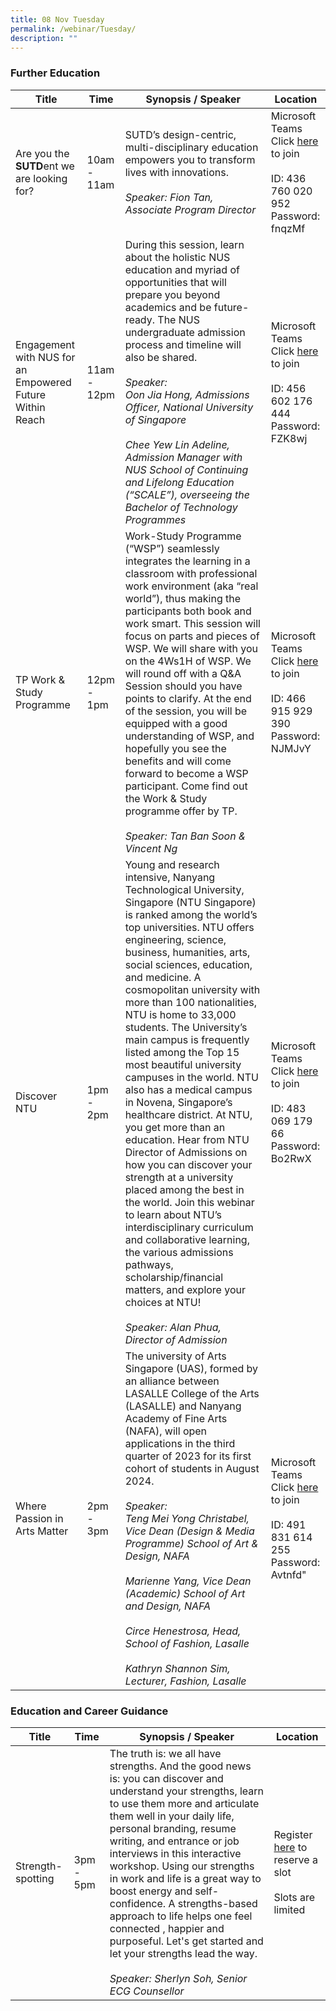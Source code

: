 ```yaml
---
title: 08 Nov Tuesday
permalink: /webinar/Tuesday/
description: ""
---
```

### Further Education

| **Title** | **Time** | **Synopsis / Speaker** | **Location**  |
| - | - | - | - |
| Are you the **SUTD**ent we are looking for?  | 10am - 11am |SUTD’s design-centric, multi-disciplinary education empowers you to transform lives with innovations. <br/><br/> *Speaker: Fion Tan, Associate Program Director* |  Microsoft Teams <br/> Click [here](https://teams.microsoft.com/l/meetup-join/19%3ameeting_NWIzYzQ0ODgtMTNjNS00ZmYxLThhYjEtZGQ4N2ZmZDZkZGRk%40thread.v2/0?context=%7b%22Tid%22%3a%2225a99bf0-8e72-472a-ae50-adfbdf0df6f1%22%2c%22Oid%22%3a%22c083ea69-58c5-4cf2-9ce1-de712a1a8226%22%7d) to join <br/> <br/> ID: 436 760 020 952 <br/> Password: fnqzMf |
| Engagement with NUS for an Empowered Future Within Reach  | 11am - 12pm | During this session, learn about the holistic NUS education and myriad of opportunities that will prepare you beyond academics and be future-ready. The NUS undergraduate admission process and timeline will also be shared. <br/><br/> *Speaker: <br/> Oon Jia Hong, Admissions Officer, National University of Singapore*<br/><br/>*Chee Yew Lin Adeline, Admission Manager with NUS School of Continuing and Lifelong Education (“SCALE”), overseeing the Bachelor of Technology Programmes* | Microsoft Teams <br/> Click [here](https://teams.microsoft.com/l/meetup-join/19%3ameeting_NTQwOTNiMzEtZTMzNC00MzViLWE5ZmUtMWNlMjdlYmNkYjEz%40thread.v2/0?context=%7b%22Tid%22%3a%2225a99bf0-8e72-472a-ae50-adfbdf0df6f1%22%2c%22Oid%22%3a%22c083ea69-58c5-4cf2-9ce1-de712a1a8226%22%7d) to join <br/> <br/> ID: 456 602 176 444 <br/> Password: FZK8wj |
| TP Work & Study Programme  | 12pm - 1pm | Work-Study Programme (“WSP”) seamlessly integrates the learning in a classroom with professional work environment (aka “real world”), thus making the participants both book and work smart. This session will focus on parts and pieces of WSP. We will share with you on the 4Ws1H of WSP. We will round off with a Q&A Session should you have points to clarify. At the end of the session, you will be equipped with a good understanding of WSP, and hopefully you see the benefits and will come forward to become a WSP participant. Come find out the Work & Study programme offer by TP. <br/><br/> *Speaker: Tan Ban Soon & Vincent Ng* | Microsoft Teams <br/> Click [here](https://teams.microsoft.com/l/meetup-join/19%3ameeting_MjhkNWY2YmUtNDQ5Yi00YjdlLThkZDUtMjEyY2Y5NDRhYWUw%40thread.v2/0?context=%7b%22Tid%22%3a%2225a99bf0-8e72-472a-ae50-adfbdf0df6f1%22%2c%22Oid%22%3a%22c083ea69-58c5-4cf2-9ce1-de712a1a8226%22%7d) to join <br/> <br/> ID: 466 915 929 390 <br/> Password: NJMJvY  | 
| Discover NTU  | 1pm - 2pm | Young and research intensive, Nanyang Technological University, Singapore (NTU Singapore) is ranked among the world’s top universities. NTU offers engineering, science, business, humanities, arts, social sciences, education, and medicine. A cosmopolitan university with more than 100 nationalities, NTU is home to 33,000 students. The University’s main campus is frequently listed among the Top 15 most beautiful university campuses in the world. NTU also has a medical campus in Novena, Singapore’s healthcare district. At NTU, you get more than an education. Hear from NTU Director of Admissions on how you can discover your strength at a university placed among the best in the world. Join this webinar to learn about NTU’s interdisciplinary curriculum and collaborative learning, the various admissions pathways, scholarship/financial matters, and explore your choices at NTU! <br/><br/> *Speaker: Alan Phua, Director of Admission* | Microsoft Teams <br/> Click [here](https://teams.microsoft.com/l/meetup-join/19%3ameeting_NTBiMTk1ODktM2UxYi00ZTAxLWE3YjUtZGVlMmI4ZmE1MzA3%40thread.v2/0?context=%7b%22Tid%22%3a%2225a99bf0-8e72-472a-ae50-adfbdf0df6f1%22%2c%22Oid%22%3a%22c083ea69-58c5-4cf2-9ce1-de712a1a8226%22%7d) to join <br/> <br/> ID: 483 069 179 66 <br/> Password: Bo2RwX  | 
| Where Passion in Arts Matter  | 2pm - 3pm | The university of Arts Singapore (UAS), formed by an alliance between LASALLE College of the Arts (LASALLE) and Nanyang Academy of Fine Arts (NAFA), will open applications in the third quarter of 2023 for its first cohort of students in August 2024. <br/><br/> *Speaker: <br/> Teng Mei Yong Christabel, Vice Dean (Design & Media Programme) School of Art & Design, NAFA <br/><br/> Marienne Yang, Vice Dean (Academic) School of Art and Design, NAFA <br/><br/> Circe Henestrosa, Head, School of Fashion, Lasalle <br/><br/> Kathryn Shannon Sim, Lecturer, Fashion, Lasalle* | Microsoft Teams <br/> Click [here](https://teams.microsoft.com/l/meetup-join/19%3ameeting_ODRiMTk2ZjMtYzI5MC00NzZhLWFjYjgtZWJkNWVjZmE3YTY5%40thread.v2/0?context=%7b%22Tid%22%3a%2225a99bf0-8e72-472a-ae50-adfbdf0df6f1%22%2c%22Oid%22%3a%22c083ea69-58c5-4cf2-9ce1-de712a1a8226%22%7d) to join <br/> <br/> ID: 491 831 614 255 <br/> Password: Avtnfd" |  

### Education and Career Guidance

| **Title** | **Time** | **Synopsis / Speaker** | **Location**  |
| - | - | - | - |
| Strength-spotting  | 3pm - 5pm | The truth is: we all have strengths. And the good news is: you can discover and understand your strengths, learn to use them more and articulate them well in your daily life, personal branding, resume writing, and entrance or job interviews in this interactive workshop. Using our strengths in work and life is a great way to boost energy and self-confidence. A strengths-based approach to life helps one feel connected , happier and purposeful. Let's get started and let your strengths lead the way. <br/><br/> *Speaker: Sherlyn Soh, Senior ECG Counsellor* | Register [here](https://form.gov.sg/6347bc98491d010012a84e8e) to reserve a slot <br/> <br/> Slots are limited|